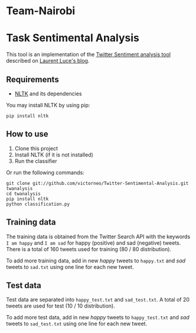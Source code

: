 # Team-Nairobi

Task Sentimental Analysis
=========

This tool is an implementation of the [Twitter Sentiment analysis tool][1] 
described on [Laurent Luce's blog][2].

Requirements
------------
* [NLTK][3] and its dependencies

You may install NLTK by using pip:

    pip install nltk


How to use
----------

1. Clone this project
2. Install NLTK (if it is not installed)
3. Run the classifier

Or run the following commands:

    git clone git://github.com/victorneo/Twitter-Sentimental-Analysis.git twanalysis
    cd twanalysis
    pip install nltk
    python classification.py


Training data
-------------

The training data is obtained from the Twitter Search API with the keywords
`I am happy` and `I am sad` for happy (positive) and sad (negative) tweets.
There is a total of 160 tweets used for training (80 / 80 distribution).

To add more training data, add in new _happy_ tweets to `happy.txt` and _sad_ tweets
to `sad.txt` using one line for each new tweet.


Test data
---------

Test data are separated into `happy_test.txt` and `sad_test.txt`. A total of
20 tweets are used for test (10 / 10 distribution).

To add more test data, add in new _happy_ tweets to `happy_test.txt` and _sad_
tweets to `sad_test.txt` using one line for each new tweet.


[1]: http://www.laurentluce.com/posts/twitter-sentiment-analysis-using-python-and-nltk/
[2]: http://www.laurentluce.com/
[3]: http://www.nltk.org/
